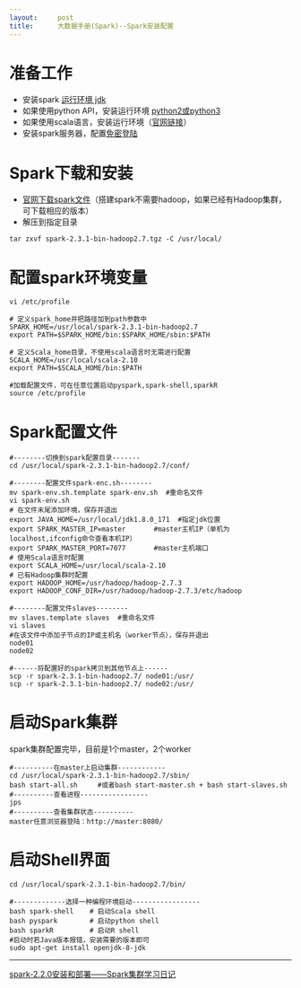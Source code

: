 ```yaml
---
layout:     post
title:      大数据手册(Spark)--Spark安装配置
---
```

<div id="article_content" class="article_content clearfix csdn-tracking-statistics" data-pid="blog" data-mod="popu_307" data-dsm="post">
								            <div id="content_views" class="markdown_views prism-atom-one-dark">
							<!-- flowchart 箭头图标 勿删 -->
							<svg xmlns="http://www.w3.org/2000/svg" style="display: none;"><path stroke-linecap="round" d="M5,0 0,2.5 5,5z" id="raphael-marker-block" style="-webkit-tap-highlight-color: rgba(0, 0, 0, 0);"></path></svg>
							<h1 id="准备工作">准备工作</h1>

<ul>
<li>安装spark <a href="http://www.oracle.com/technetwork/java/javase/downloads/jdk8-downloads-2133151.html" rel="nofollow">运行环境 jdk</a></li>
<li>如果使用python API，安装运行环境 <a href="https://www.python.org/getit/" rel="nofollow">python2或python3</a></li>
<li>如果使用scala语言，安装运行环境（<a href="https://www.scala-lang.org/download/" rel="nofollow">官网链接</a>）</li>
<li>安装spark服务器，配置<a href="https://blog.csdn.net/qq_41518277/article/details/80720390" rel="nofollow">免密登陆</a></li>
</ul>



<h1 id="spark下载和安装">Spark下载和安装</h1>

<ul>
<li><a href="http://spark.apache.org/downloads.html" rel="nofollow">官网下载spark文件</a>（搭建spark不需要hadoop，如果已经有Hadoop集群，可下载相应的版本）</li>
<li>解压到指定目录</li>
</ul>



<pre class="prettyprint"><code class="language-bash hljs ">tar zxvf spark-<span class="hljs-number">2.3</span>.<span class="hljs-number">1</span>-bin-hadoop2.<span class="hljs-number">7</span>.tgz -C /usr/local/</code></pre>



<h1 id="配置spark环境变量">配置spark环境变量</h1>



<pre class="prettyprint"><code class="language-bash hljs ">vi /etc/profile

<span class="hljs-comment"># 定义spark_home并把路径加到path参数中</span>
SPARK_HOME=/usr/local/spark-<span class="hljs-number">2.3</span>.<span class="hljs-number">1</span>-bin-hadoop2.<span class="hljs-number">7</span>
<span class="hljs-keyword">export</span> PATH=<span class="hljs-variable">$SPARK_HOME</span>/bin:<span class="hljs-variable">$SPARK_HOME</span>/sbin:<span class="hljs-variable">$PATH</span>

<span class="hljs-comment"># 定义Scala_home目录，不使用scala语言时无需进行配置</span>
SCALA_HOME=/usr/local/scala-<span class="hljs-number">2.10</span>
<span class="hljs-keyword">export</span> PATH=<span class="hljs-variable">$SCALA_HOME</span>/bin:<span class="hljs-variable">$PATH</span>

<span class="hljs-comment">#加载配置文件，可在任意位置启动pyspark,spark-shell,sparkR</span>
<span class="hljs-built_in">source</span> /etc/profile</code></pre>

<h1 id="spark配置文件">Spark配置文件</h1>



<pre class="prettyprint"><code class="language-bash hljs "><span class="hljs-comment">#--------切换到spark配置目录-------</span>
<span class="hljs-built_in">cd</span> /usr/local/spark-<span class="hljs-number">2.3</span>.<span class="hljs-number">1</span>-bin-hadoop2.<span class="hljs-number">7</span>/conf/

<span class="hljs-comment">#--------配置文件spark-enc.sh--------</span>
mv spark-env.sh.template spark-env.sh  <span class="hljs-comment">#重命名文件</span>
vi spark-env.sh   
<span class="hljs-comment"># 在文件末尾添加环境，保存并退出</span>
<span class="hljs-keyword">export</span> JAVA_HOME=/usr/local/jdk1.<span class="hljs-number">8.0</span>_171  <span class="hljs-comment">#指定jdk位置</span>
<span class="hljs-keyword">export</span> SPARK_MASTER_IP=master       <span class="hljs-comment">#master主机IP（单机为localhost,ifconfig命令查看本机IP）</span>
<span class="hljs-keyword">export</span> SPARK_MASTER_PORT=<span class="hljs-number">7077</span>       <span class="hljs-comment">#master主机端口</span>
<span class="hljs-comment"># 使用Scala语言时配置</span>
<span class="hljs-keyword">export</span> SCALA_HOME=/usr/local/scala-<span class="hljs-number">2.10</span>
<span class="hljs-comment"># 已有Hadoop集群时配置</span>
<span class="hljs-keyword">export</span> HADOOP_HOME=/usr/hadoop/hadoop-<span class="hljs-number">2.7</span>.<span class="hljs-number">3</span>
<span class="hljs-keyword">export</span> HADOOP_CONF_DIR=/usr/hadoop/hadoop-<span class="hljs-number">2.7</span>.<span class="hljs-number">3</span>/etc/hadoop

<span class="hljs-comment">#--------配置文件slaves--------</span>
mv slaves.template slaves  <span class="hljs-comment">#重命名文件</span>
vi slaves    
<span class="hljs-comment">#在该文件中添加子节点的IP或主机名（worker节点），保存并退出</span>
node01
node02

<span class="hljs-comment">#------将配置好的spark拷贝到其他节点上------</span>
scp -r spark-<span class="hljs-number">2.3</span>.<span class="hljs-number">1</span>-bin-hadoop2.<span class="hljs-number">7</span>/ node01:/usr/
scp -r spark-<span class="hljs-number">2.3</span>.<span class="hljs-number">1</span>-bin-hadoop2.<span class="hljs-number">7</span>/ node02:/usr/</code></pre>



<h1 id="启动spark集群">启动Spark集群</h1>

<p>spark集群配置完毕，目前是1个master，2个worker</p>



<pre class="prettyprint"><code class="language-bash hljs "><span class="hljs-comment">#----------在master上启动集群------------</span>
<span class="hljs-built_in">cd</span> /usr/local/spark-<span class="hljs-number">2.3</span>.<span class="hljs-number">1</span>-bin-hadoop2.<span class="hljs-number">7</span>/sbin/
bash start-all.sh     <span class="hljs-comment">#或者bash start-master.sh + bash start-slaves.sh</span>
<span class="hljs-comment">#----------查看进程-----------------</span>
jps
<span class="hljs-comment">#----------查看集群状态----------</span>
master任意浏览器登陆：http://master:<span class="hljs-number">8080</span>/</code></pre>



<h1 id="启动shell界面">启动Shell界面</h1>



<pre class="prettyprint"><code class="language-bash hljs "><span class="hljs-built_in">cd</span> /usr/local/spark-<span class="hljs-number">2.3</span>.<span class="hljs-number">1</span>-bin-hadoop2.<span class="hljs-number">7</span>/bin/

<span class="hljs-comment">#-------------选择一种编程环境启动-----------------</span>
bash spark-shell    <span class="hljs-comment"># 启动Scala shell</span>
bash pyspark        <span class="hljs-comment"># 启动python shell</span>
bash sparkR         <span class="hljs-comment"># 启动R shell</span>
<span class="hljs-comment">#启动时若Java版本报错，安装需要的版本即可</span>
<span class="hljs-built_in">sudo</span> apt-get install openjdk-<span class="hljs-number">8</span>-jdk</code></pre>

<hr>

<p><a href="https://blog.csdn.net/weixin_36394852/article/details/76030317" rel="nofollow">spark-2.2.0安装和部署——Spark集群学习日记</a></p>            </div>
						<link href="https://csdnimg.cn/release/phoenix/mdeditor/markdown_views-9e5741c4b9.css" rel="stylesheet">
                </div>